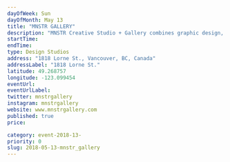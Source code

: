 ```yaml
---
dayOfWeek: Sun
dayOfMonth: May 13
title: "MNSTR GALLERY"
description: "MNSTR Creative Studio + Gallery combines graphic design, art, printmaking, photography, and curation. We are a new artist studio in Mount Pleasant run by Ben & Oli, a husband and wife duo...part of the space is also our home. We are going to be exhibiting our individual and collaborative work in the coming months and eventually will curate shows for other artists. We were previously in Singapore and Australia the past 10 years to live + work before finding Vancouver as a new home at the beginning of 2016. <br> <br> During the Vancouver Design Week(end), we are opening our studio up to visitors to showcase our physical artworks and to play a slideshow of our past and current projects.<br> <br> we Will be demonstrating his screen printing process during the show, this is the final step in his creative process taking digitally created imagery and applying it to the canvas by hand. Visitors can drop in any time throughout the process and watch how the prints are made. A VFX animator by day, Beng is a self taught screenprinter who creates poppy narative driven social commentary art works. These artworks will also be available for purchase through our website soon.<br> <br>  will have a studio lighting set up for still life/food and a workstation to demonstrate her workflow. Having a background in graphic design has helped her a lot with the creative direction in her photography work, styling and editing skills. “I have a passion for all things design and love to collaborate with other creatives.”<br> <br> Their collective experiences and skills have brought them to create their little monster (MNSTR) here in Vancouver. “We hope to contribute to the art and design scene in the city and are keen to connect with the creative community here... people with different focuses from designers, artists, craftsman, and those who are enthusiastic about visuals. Drop by and hang with us."
startTime: 
endTime: 
type: Design Studios
address: "1818 Lorne St., Vancouver, BC, Canada"
addressLabel: "1818 Lorne St."
latitude: 49.268757
longitude: -123.099454
eventUrl: 
eventUrlLabel: 
twitter: mnstrgallery
instagram: mnstrgallery
website: www.mnstrgallery.com
published: true
price: 

category: event-2018-13-
priority: 0
slug: 2018-05-13-mnstr_gallery
---
```

